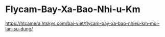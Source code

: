 # Flycam-Bay-Xa-Bao-Nhi-u-Km
https://htcamera.htskys.com/bai-viet/flycam-bay-xa-bao-nhieu-km-moi-lan-su-dung/
